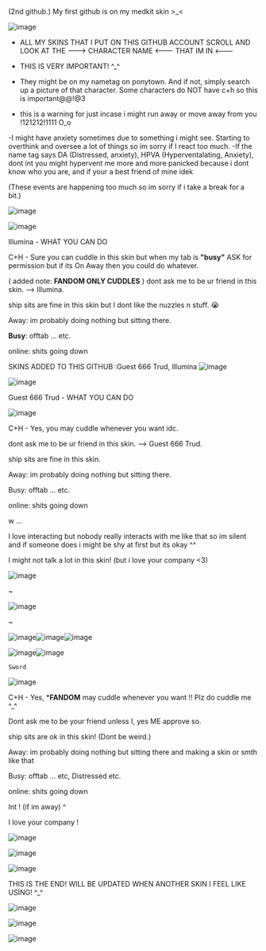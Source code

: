  (2nd github.) My first github is on my medkit skin >_<


![image](https://github.com/user-attachments/assets/41d0c9c7-9986-4d0b-9263-343800595600)

- ALL MY SKINS THAT I PUT ON THIS GITHUB ACCOUNT SCROLL AND LOOK AT THE ---> CHARACTER NAME <---  THAT IM IN <---
- THIS IS VERY IMPORTANT! ^_^

- They might be on my nametag on ponytown. And if not, simply search up a picture of that character. Some characters do NOT have c+h so this is important@@!@3
- this is a warning for just incase i might run away or move away from you !121212!1111 O_o


-I might have anxiety sometimes due to something i might see. Starting to overthink and oversee a lot of things so im sorry if I react too much. 
-If the name tag says DA (Distressed, anxiety), HPVA (Hyperventalating, Anxiety), dont int you might hypervent me more and more panicked because i dont know who you are, and if your a best friend of mine idek 

(These events are happening too much so im sorry if i take a break for a bit.) 

![image](https://github.com/user-attachments/assets/0c65575a-4d43-490a-abdb-75bf9208ab71)



![image](https://github.com/user-attachments/assets/8a496160-0db9-430e-85b0-594d79a8e562)

Illumina - WHAT YOU CAN DO

C+H - Sure you can cuddle in this skin but when my tab is **"busy"** ASK for permission but if its On Away then you could do whatever.

 ( added note: **FANDOM ONLY CUDDLES** )
dont ask me to be ur friend in this skin. --> Illumina. 

ship sits are fine in this skin but I dont like the nuzzles n stuff. 😭

Away: im probably doing nothing but sitting there. 

**Busy**: offtab ... etc. 

online: shits going down

SKINS ADDED TO THIS GITHUB :Guest 666 Trud, Illumina
![image](https://github.com/user-attachments/assets/6c1686b6-dcc3-4dda-a61b-e471893a7d8e)


![image](https://github.com/user-attachments/assets/ad4c4391-0b2a-469f-a9d5-86d80b0b0498)


Guest 666 Trud - WHAT YOU CAN DO 

![image](https://github.com/user-attachments/assets/c4b02c67-a26f-42a6-99bb-961119dba02a)


C+H - Yes, you may cuddle whenever you want idc. 

dont ask me to be ur friend in this skin. --> Guest 666 Trud. 

ship sits are fine in this skin.

Away: im probably doing nothing but sitting there. 

Busy: offtab ... etc. 

online: shits going down

w ... 

I love interacting but nobody really interacts with me like that so im silent and if someone does i might be shy at first but its okay ^^

I might not talk a lot in this skin! (but i love your company <3)

![image](https://github.com/user-attachments/assets/8bdb400b-b389-4049-b169-18516e07af51)
          


~


![image](https://github.com/user-attachments/assets/95214192-14aa-46cc-87e1-a077aceb3a16)


~

![image](https://github.com/user-attachments/assets/ae8e3cf0-81b7-41c5-a464-ac7c1021b896)![image](https://github.com/user-attachments/assets/6650eeec-5aa5-4f64-adea-15aee448d076)![image](https://github.com/user-attachments/assets/62400ad7-d409-4a55-9c93-34edc7520b9e)



![image](https://github.com/user-attachments/assets/bd766231-88f9-4283-a004-4bebc4f4af5f)![image](https://github.com/user-attachments/assets/2f93908a-b86b-4f99-9698-5782b5be2a72)



    Sword 

![image](https://github.com/user-attachments/assets/c89525cd-ddeb-4214-8bd2-e7da3399c04b)


C+H - Yes, ***FANDOM** may cuddle whenever you want !! Plz do cuddle me ^_^

Dont ask me to be your friend unless I, yes ME approve so. 

ship sits are ok in this skin! (Dont be weird.)

Away: im probably doing nothing but sitting there and making a skin or smth like that

Busy: offtab ... etc, Distressed etc. 

online: shits going down

Int ! (if im away)  ^

I love your company !

![image](https://github.com/user-attachments/assets/5195da51-c29b-49d9-9c4e-37a452d09d4f)


   ![image](https://github.com/user-attachments/assets/af924aaf-3500-4be1-986e-6ad961870856)


![image](https://github.com/user-attachments/assets/f8365fed-8d0c-4a01-92ce-df10c4d66fe7)



THIS IS THE END! WILL BE UPDATED WHEN ANOTHER SKIN I FEEL LIKE USING! ^_^


![image](https://github.com/user-attachments/assets/bd28c4fa-8339-406f-bfcf-33e31243661e)

![image](https://github.com/user-attachments/assets/3cfb82fe-b91c-4561-943e-8e347bfb597e)

![image](https://github.com/user-attachments/assets/c4b02c67-a26f-42a6-99bb-961119dba02a)
